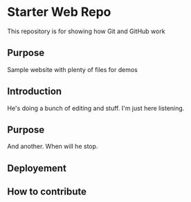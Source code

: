 # Starter Web Repo

This repository is for showing how Git and GitHub work

## Purpose

Sample website with plenty of files for demos

## Introduction
He's doing a bunch of editing and stuff. I'm just here listening.

## Purpose
And another. When will he stop.

## Deployement

## How to contribute